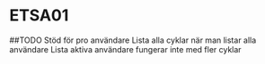 # ETSA01

##TODO
Stöd för pro användare
Lista alla cyklar när man listar alla användare
Lista aktiva användare fungerar inte med fler cyklar
